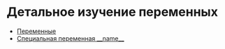# Детальное изучение переменных

* [Переменные](vars.ipynb)
* [Специальная переменная \_\_name\_\_](name.ipynb)